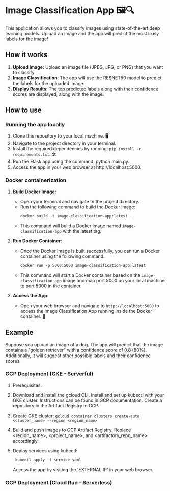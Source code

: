 # Image Classification App 🖼️🔍

This application allows you to classify images using state-of-the-art deep learning models. Upload an image and the app will predict the most likely labels for the image!

## How it works

1. **Upload Image**: Upload an image file (JPEG, JPG, or PNG) that you want to classify.
2. **Image Classification**: The app will use the RESNET50 model to predict the labels for the uploaded image.
3. **Display Results**: The top predicted labels along with their confidence scores are displayed, along with the image.

## How to use

### Running the app locally

1. Clone this repository to your local machine. 🖥️
2. Navigate to the project directory in your terminal.
3. Install the required dependencies by running: `pip install -r requirements.txt`. 🛠️
4. Run the Flask app using the command: python main.py.
5. Access the app in your web browser at http://localhost:5000.

### Docker containerization

1. **Build Docker Image**:
   - Open your terminal and navigate to the project directory.
   - Run the following command to build the Docker image:
     ```
     docker build -t image-classification-app:latest .
     ```
   - This command will build a Docker image named `image-classification-app` with the latest tag.

2. **Run Docker Container**:
   - Once the Docker image is built successfully, you can run a Docker container using the following command:
     ```
     docker run -p 5000:5000 image-classification-app:latest
     ```
   - This command will start a Docker container based on the `image-classification-app` image and map port 5000 on your local machine to port 5000 in the container.

3. **Access the App**:
   - Open your web browser and navigate to `http://localhost:5000` to access the Image Classification App running inside the Docker container. 🚢

## Example

Suppose you upload an image of a dog. The app will predict that the image contains a "golden retriever" with a confidence score of 0.8 (80%). Additionally, it will suggest other possible labels and their confidence scores.

### GCP Deployment (GKE - Serverful)

1. Prerequisites:

2. Download and install the gcloud CLI.
Install and set up kubectl with your GKE cluster. Instructions can be found in GCP documentation.
Create a repository in the Artifact Registry in GCP.

3. Create GKE cluster:
   ```gcloud container clusters create-auto <cluster_name> --region <region_name>```

4. Build and push images to GCP Artifact Registry. Replace <region_name>, <project_name>, and <artifactory_repo_name> accordingly.

5. Deploy services using kubectl:
   ```kubectl apply -f deployment.yaml
    kubectl apply -f service.yaml
   ```
   Access the app by visiting the 'EXTERNAL IP' in your web browser.

### GCP Deployment (Cloud Run - Serverless)


